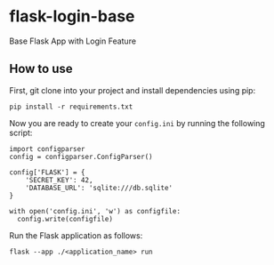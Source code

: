 # flask-login-base
Base Flask App with Login Feature

## How to use
First, git clone into your project and install dependencies using pip:
```
pip install -r requirements.txt
```

Now you are ready to create your `config.ini` by running the following script:
```
import configparser
config = configparser.ConfigParser()

config['FLASK'] = {
    'SECRET_KEY': 42,
    'DATABASE_URL': 'sqlite:///db.sqlite'
}

with open('config.ini', 'w') as configfile:
  config.write(configfile)
```

Run the Flask application as follows: 
```
flask --app ./<application_name> run
```
